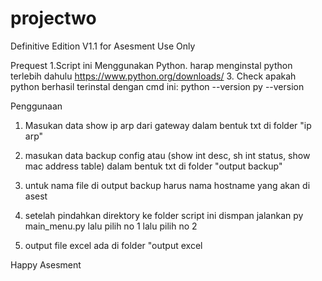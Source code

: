 # projectwo

Definitive Edition V1.1 for Asesment Use Only 

Prequest
1.Script ini Menggunakan Python. harap menginstal python terlebih dahulu
https://www.python.org/downloads/
3. Check apakah python berhasil terinstal dengan cmd ini:
python --version
py --version

Penggunaan
1. Masukan data show ip arp dari gateway dalam bentuk txt di folder "ip arp" 

2. masukan data backup config atau (show int desc, sh int status, show mac address table) dalam bentuk txt di folder "output backup" 

3. untuk nama file di output backup harus nama hostname yang akan di asest

4. setelah pindahkan direktory ke folder script ini dismpan jalankan py main_menu.py lalu pilih no 1 lalu pilih no 2

5. output file excel ada di folder "output excel



Happy Asesment
